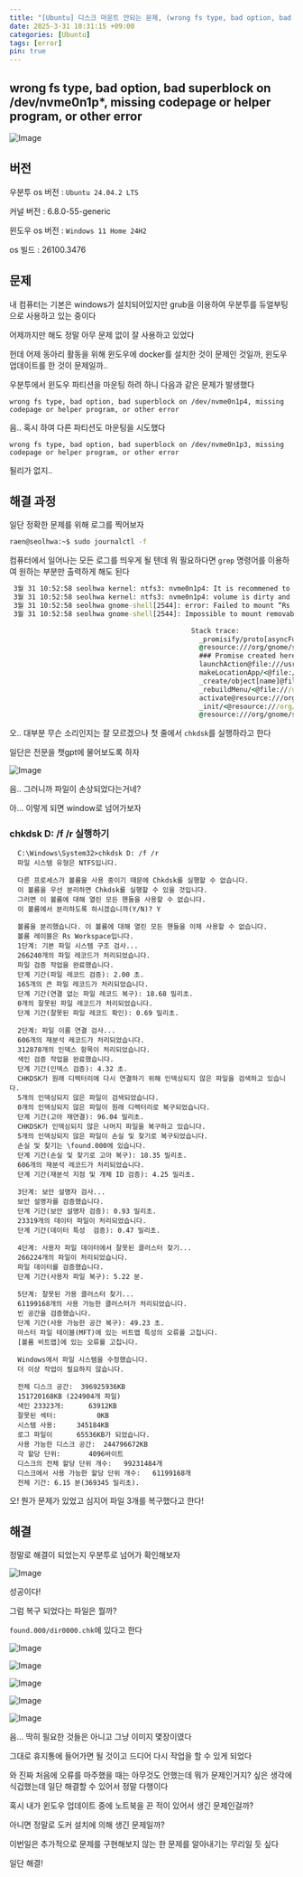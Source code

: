 ```yaml
---
title: "[Ubuntu] 디스크 마운트 안되는 문제, (wrong fs type, bad option, bad superblock on /dev/nvme0n1p*, missing codepage or helper program, or other error)"
date: 2025-3-31 10:31:15 +09:00
categories: [Ubuntu]
tags: [error]
pin: true
---
```


## wrong fs type, bad option, bad superblock on /dev/nvme0n1p*, missing codepage or helper program, or other error

![Image](https://github.com/user-attachments/assets/76287898-48c7-49a3-b571-b6fd8666db91)

## 버전

우분투 os 버전 : `Ubuntu 24.04.2 LTS`

커널 버전 : 6.8.0-55-generic

윈도우 os 버전 : `Windows 11 Home 24H2`

os 빌드 : 26100.3476

## 문제

내 컴퓨터는 기본은 windows가 설치되어있지만 grub을 이용하여 우분투를 듀얼부팅으로 사용하고 있는 중이다

어제까지만 해도 정말 아무 문제 없이 잘 사용하고 있었다

헌데 어제 동아리 활동을 위해 윈도우에 docker를 설치한 것이 문제인 것일까, 윈도우 업데이트를 한 것이 문제일까..

우분투에서 윈도우 파티션을 마운팅 하려 하니 다음과 같은 문제가 발생했다

```
wrong fs type, bad option, bad superblock on /dev/nvme0n1p4, missing codepage or helper program, or other error
```

음.. 혹시 하여 다른 파티션도 마운팅을 시도했다

```
wrong fs type, bad option, bad superblock on /dev/nvme0n1p3, missing codepage or helper program, or other error
```

될리가 없지..

## 해결 과정

일단 정확한 문제를 위해 로그를 찍어보자

```cmd
raen@seolhwa:~$ sudo journalctl -f
```

컴퓨터에서 일어나는 모든 로그를 띄우게 될 텐데 뭐 필요하다면 `grep` 명령어를 이용하여 원하는 부분만 출력하게 해도 된다

```cmd
 3월 31 10:52:58 seolhwa kernel: ntfs3: nvme0n1p4: It is recommened to use chkdsk.
 3월 31 10:52:58 seolhwa kernel: ntfs3: nvme0n1p4: volume is dirty and "force" flag is not set!
 3월 31 10:52:58 seolhwa gnome-shell[2544]: error: Failed to mount “Rs Workspace”: Error mounting /dev/nvme0n1p4 at /media/raen/Rs Workspace: wrong fs type, bad option, bad superblock on /dev/nvme0n1p4, missing codepage or helper program, or other error
 3월 31 10:52:58 seolhwa gnome-shell[2544]: Impossible to mount removable Rs Workspace: Gio.IOErrorEnum: Error mounting /dev/nvme0n1p4 at /media/raen/Rs Workspace: wrong fs type, bad option, bad superblock on /dev/nvme0n1p4, missing codepage or helper program, or other error
                                             
                                             Stack trace:
                                               _promisify/proto[asyncFunc]/</<@resource:///org/gnome/gjs/modules/core/overrides/Gio.js:453:45
                                               @resource:///org/gnome/shell/ui/init.js:21:20
                                               ### Promise created here: ###
                                               launchAction@file:///usr/share/gnome-shell/extensions/ubuntu-dock@ubuntu.com/locations.js:632:35
                                               makeLocationApp/<@file:///usr/share/gnome-shell/extensions/ubuntu-dock@ubuntu.com/locations.js:1068:26
                                               _create/object[name]@file:///usr/share/gnome-shell/extensions/ubuntu-dock@ubuntu.com/utils.js:326:37
                                               _rebuildMenu/<@file:///usr/share/gnome-shell/extensions/ubuntu-dock@ubuntu.com/appIcons.js:1114:38
                                               activate@resource:///org/gnome/shell/ui/popupMenu.js:195:14
                                               _init/<@resource:///org/gnome/shell/ui/popupMenu.js:112:24
                                               @resource:///org/gnome/shell/ui/init.js:21:20
```

오.. 대부분 무슨 소리인지는 잘 모르겠으나 첫 줄에서 `chkdsk`를 실행하라고 한다

일단은 전문을 챗gpt에 물어보도록 하자

![Image](https://github.com/user-attachments/assets/05e30496-4fb7-4247-a241-87617d5711a8)

음.. 그러니까 파일이 손상되었다는거네?

아... 이렇게 되면 window로 넘어가보자

### chkdsk D: /f /r 실행하기

```
  C:\Windows\System32>chkdsk D: /f /r
  파일 시스템 유형은 NTFS입니다.

  다른 프로세스가 볼륨을 사용 중이기 때문에 Chkdsk를 실행할 수 없습니다.
  이 볼륨을 우선 분리하면 Chkdsk를 실행할 수 있을 것입니다.
  그러면 이 볼륨에 대해 열린 모든 핸들을 사용할 수 없습니다.
  이 볼륨에서 분리하도록 하시겠습니까(Y/N)? Y

  볼륨을 분리했습니다. 이 볼륨에 대해 열린 모든 핸들을 이제 사용할 수 없습니다.
  볼륨 레이블은 Rs Workspace입니다.
  1단계: 기본 파일 시스템 구조 검사...
  266240개의 파일 레코드가 처리되었습니다.
  파일 검증 작업을 완료했습니다.
  단계 기간(파일 레코드 검증): 2.00 초.
  165개의 큰 파일 레코드가 처리되었습니다.
  단계 기간(연결 없는 파일 레코드 복구): 18.68 밀리초.
  0개의 잘못된 파일 레코드가 처리되었습니다.
  단계 기간(잘못된 파일 레코드 확인): 0.69 밀리초.
  
  2단계: 파일 이름 연결 검사...
  606개의 재분석 레코드가 처리되었습니다.
  312878개의 인덱스 항목이 처리되었습니다.
  색인 검증 작업을 완료했습니다.
  단계 기간(인덱스 검증): 4.32 초.
  CHKDSK가 원래 디렉터리에 다시 연결하기 위해 인덱싱되지 않은 파일을 검색하고 있습니다.
  5개의 인덱싱되지 않은 파일이 검색되었습니다.
  0개의 인덱싱되지 않은 파일이 원래 디렉터리로 복구되었습니다.
  단계 기간(고아 재연결): 96.04 밀리초.
  CHKDSK가 인덱싱되지 않은 나머지 파일을 복구하고 있습니다.
  5개의 인덱싱되지 않은 파일이 손실 및 찾기로 복구되었습니다.
  손실 및 찾기는 \found.000에 있습니다.
  단계 기간(손실 및 찾기로 고아 복구): 18.35 밀리초.
  606개의 재분석 레코드가 처리되었습니다.
  단계 기간(재분석 지점 및 개체 ID 검증): 4.25 밀리초.
  
  3단계: 보안 설명자 검사...
  보안 설명자를 검증했습니다.
  단계 기간(보안 설명자 검증): 0.93 밀리초.
  23319개의 데이터 파일이 처리되었습니다.
  단계 기간(데이터 특성  검증): 0.47 밀리초.
  
  4단계: 사용자 파일 데이터에서 잘못된 클러스터 찾기...
  266224개의 파일이 처리되었습니다.
  파일 데이터를 검증했습니다.
  단계 기간(사용자 파일 복구): 5.22 분.
  
  5단계: 잘못된 가용 클러스터 찾기...
  61199168개의 사용 가능한 클러스터가 처리되었습니다.
  빈 공간을 검증했습니다.
  단계 기간(사용 가능한 공간 복구): 49.23 초.
  마스터 파일 테이블(MFT)에 있는 비트맵 특성의 오류를 고칩니다.
  [볼륨 비트맵]에 있는 오류를 고칩니다.
  
  Windows에서 파일 시스템을 수정했습니다.
  더 이상 작업이 필요하지 않습니다.
  
  전체 디스크 공간:  396925936KB
  151720168KB (224904개 파일)
  색인 23323개:      63912KB
  잘못된 섹터:          0KB
  시스템 사용:     345184KB
  로그 파일이      65536KB가 되었습니다.
  사용 가능한 디스크 공간:  244796672KB
  각 할당 단위:       4096바이트
  디스크의 전체 할당 단위 개수:   99231484개
  디스크에서 사용 가능한 할당 단위 개수:   61199168개
  전체 기간: 6.15 분(369345 밀리초).
```

오! 뭔가 문제가 있었고 심지어 파일 3개를 복구했다고 한다!

## 해결

정말로 해결이 되었는지 우분투로 넘어가 확인해보자

![Image](https://github.com/user-attachments/assets/d54993ae-045c-4ed5-8d64-299a5b99be7d)

성공이다!

그럼 복구 되었다는 파일은 뭘까?

`found.000/dir0000.chk`에 있다고 한다

![Image](https://github.com/user-attachments/assets/6af48621-8432-450f-9c52-3c95f097f362)

![Image](https://github.com/user-attachments/assets/7a5141ba-da4a-4fe3-9ad4-f3c08ac1084b)

![Image](https://github.com/user-attachments/assets/c7e450df-1f27-4736-a526-1d2f6bb3a734)

![Image](https://github.com/user-attachments/assets/4a238bd6-add2-46c3-8dcb-ec3212d123be)

![Image](https://github.com/user-attachments/assets/949a98d4-8945-49ab-83ad-6ac18cbd03a1)

음... 딱히 필요한 것들은 아니고 그냥 이미지 몇장이였다

그대로 휴지통에 들어가면 될 것이고 드디어 다시 작업을 할 수 있게 되었다

와 진짜 처음에 오류를 마주했을 때는 아무것도 안했는데 뭐가 문제인거지? 싶은 생각에 식겁했는데 일단 해결할 수 있어서 정말 다행이다

혹시 내가 윈도우 업데이트 중에 노트북을 끈 적이 있어서 생긴 문제인걸까?

아니면 정말로 도커 설치에 의해 생긴 문제일까?

이번일은 추가적으로 문제를 구현해보지 않는 한 문제를 알아내기는 무리일 듯 싶다

일단 해결!